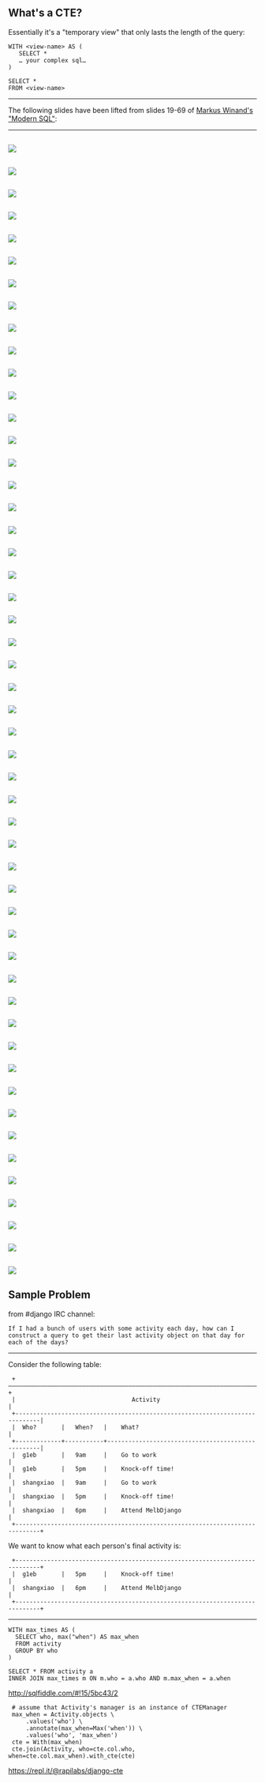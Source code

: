What's a CTE?
-------------

Essentially it's a "temporary view" that only lasts the length of the query:

```
WITH <view-name> AS (
   SELECT *
   … your complex sql…
)

SELECT *
FROM <view-name>
```

---

The following slides have been lifted from slides 19-69 of 
[Markus Winand's "Modern SQL"](https://www.slideshare.net/MarkusWinand/modern-sql):

---

![](https://image.slidesharecdn.com/modernsqlinpostgresql-150130134147-conversion-gate01/95/modern-sql-in-open-source-and-commercial-databases-19-1024.jpg)
---
![](https://image.slidesharecdn.com/modernsqlinpostgresql-150130134147-conversion-gate01/95/modern-sql-in-open-source-and-commercial-databases-20-638.jpg?cb=1488960007)
---
![](https://image.slidesharecdn.com/modernsqlinpostgresql-150130134147-conversion-gate01/95/modern-sql-in-open-source-and-commercial-databases-21-638.jpg?cb=1488960007)
---
![](https://image.slidesharecdn.com/modernsqlinpostgresql-150130134147-conversion-gate01/95/modern-sql-in-open-source-and-commercial-databases-22-638.jpg?cb=1488960007)
---
![](https://image.slidesharecdn.com/modernsqlinpostgresql-150130134147-conversion-gate01/95/modern-sql-in-open-source-and-commercial-databases-23-638.jpg?cb=1488960007)
---
![](https://image.slidesharecdn.com/modernsqlinpostgresql-150130134147-conversion-gate01/95/modern-sql-in-open-source-and-commercial-databases-24-638.jpg?cb=1488960007)
---
![](https://image.slidesharecdn.com/modernsqlinpostgresql-150130134147-conversion-gate01/95/modern-sql-in-open-source-and-commercial-databases-25-638.jpg?cb=1488960007)
---
![](https://image.slidesharecdn.com/modernsqlinpostgresql-150130134147-conversion-gate01/95/modern-sql-in-open-source-and-commercial-databases-26-638.jpg?cb=1488960007)
---
![](https://image.slidesharecdn.com/modernsqlinpostgresql-150130134147-conversion-gate01/95/modern-sql-in-open-source-and-commercial-databases-27-638.jpg?cb=1488960007)
---
![](https://image.slidesharecdn.com/modernsqlinpostgresql-150130134147-conversion-gate01/95/modern-sql-in-open-source-and-commercial-databases-28-638.jpg?cb=1488960007)
---
![](https://image.slidesharecdn.com/modernsqlinpostgresql-150130134147-conversion-gate01/95/modern-sql-in-open-source-and-commercial-databases-29-638.jpg?cb=1488960007)
---
![](https://image.slidesharecdn.com/modernsqlinpostgresql-150130134147-conversion-gate01/95/modern-sql-in-open-source-and-commercial-databases-30-638.jpg?cb=1488960007)
---
![](https://image.slidesharecdn.com/modernsqlinpostgresql-150130134147-conversion-gate01/95/modern-sql-in-open-source-and-commercial-databases-31-638.jpg?cb=1488960007)
---
![](https://image.slidesharecdn.com/modernsqlinpostgresql-150130134147-conversion-gate01/95/modern-sql-in-open-source-and-commercial-databases-32-638.jpg?cb=1488960007)
---
![](https://image.slidesharecdn.com/modernsqlinpostgresql-150130134147-conversion-gate01/95/modern-sql-in-open-source-and-commercial-databases-33-638.jpg?cb=1488960007)
---
![](https://image.slidesharecdn.com/modernsqlinpostgresql-150130134147-conversion-gate01/95/modern-sql-in-open-source-and-commercial-databases-34-638.jpg?cb=1488960007)
---
![](https://image.slidesharecdn.com/modernsqlinpostgresql-150130134147-conversion-gate01/95/modern-sql-in-open-source-and-commercial-databases-35-638.jpg?cb=1488960007)
---
![](https://image.slidesharecdn.com/modernsqlinpostgresql-150130134147-conversion-gate01/95/modern-sql-in-open-source-and-commercial-databases-36-638.jpg?cb=1488960007)
---
![](https://image.slidesharecdn.com/modernsqlinpostgresql-150130134147-conversion-gate01/95/modern-sql-in-open-source-and-commercial-databases-37-638.jpg?cb=1488960007)
---
![](https://image.slidesharecdn.com/modernsqlinpostgresql-150130134147-conversion-gate01/95/modern-sql-in-open-source-and-commercial-databases-38-638.jpg?cb=1488960007)
---
![](https://image.slidesharecdn.com/modernsqlinpostgresql-150130134147-conversion-gate01/95/modern-sql-in-open-source-and-commercial-databases-39-638.jpg?cb=1488960007)
---
![](https://image.slidesharecdn.com/modernsqlinpostgresql-150130134147-conversion-gate01/95/modern-sql-in-open-source-and-commercial-databases-40-638.jpg?cb=1488960007)
---
![](https://image.slidesharecdn.com/modernsqlinpostgresql-150130134147-conversion-gate01/95/modern-sql-in-open-source-and-commercial-databases-41-638.jpg?cb=1488960007)
---
![](https://image.slidesharecdn.com/modernsqlinpostgresql-150130134147-conversion-gate01/95/modern-sql-in-open-source-and-commercial-databases-42-638.jpg?cb=1488960007)
---
![](https://image.slidesharecdn.com/modernsqlinpostgresql-150130134147-conversion-gate01/95/modern-sql-in-open-source-and-commercial-databases-43-638.jpg?cb=1488960007)
---
![](https://image.slidesharecdn.com/modernsqlinpostgresql-150130134147-conversion-gate01/95/modern-sql-in-open-source-and-commercial-databases-44-638.jpg?cb=1488960007)
---
![](https://image.slidesharecdn.com/modernsqlinpostgresql-150130134147-conversion-gate01/95/modern-sql-in-open-source-and-commercial-databases-45-638.jpg?cb=1488960007)
---
![](https://image.slidesharecdn.com/modernsqlinpostgresql-150130134147-conversion-gate01/95/modern-sql-in-open-source-and-commercial-databases-46-638.jpg?cb=1488960007)
---
![](https://image.slidesharecdn.com/modernsqlinpostgresql-150130134147-conversion-gate01/95/modern-sql-in-open-source-and-commercial-databases-47-638.jpg?cb=1488960007)
---
![](https://image.slidesharecdn.com/modernsqlinpostgresql-150130134147-conversion-gate01/95/modern-sql-in-open-source-and-commercial-databases-48-638.jpg?cb=1488960007)
---
![](https://image.slidesharecdn.com/modernsqlinpostgresql-150130134147-conversion-gate01/95/modern-sql-in-open-source-and-commercial-databases-49-638.jpg?cb=1488960007)
---
![](https://image.slidesharecdn.com/modernsqlinpostgresql-150130134147-conversion-gate01/95/modern-sql-in-open-source-and-commercial-databases-50-638.jpg?cb=1488960007)
---
![](https://image.slidesharecdn.com/modernsqlinpostgresql-150130134147-conversion-gate01/95/modern-sql-in-open-source-and-commercial-databases-51-638.jpg?cb=1488960007)
---
![](https://image.slidesharecdn.com/modernsqlinpostgresql-150130134147-conversion-gate01/95/modern-sql-in-open-source-and-commercial-databases-52-638.jpg?cb=1488960007)
---
![](https://image.slidesharecdn.com/modernsqlinpostgresql-150130134147-conversion-gate01/95/modern-sql-in-open-source-and-commercial-databases-53-638.jpg?cb=1488960007)
---
![](https://image.slidesharecdn.com/modernsqlinpostgresql-150130134147-conversion-gate01/95/modern-sql-in-open-source-and-commercial-databases-54-638.jpg?cb=1488960007)
---
![](https://image.slidesharecdn.com/modernsqlinpostgresql-150130134147-conversion-gate01/95/modern-sql-in-open-source-and-commercial-databases-55-638.jpg?cb=1488960007)
---
![](https://image.slidesharecdn.com/modernsqlinpostgresql-150130134147-conversion-gate01/95/modern-sql-in-open-source-and-commercial-databases-56-638.jpg?cb=1488960007)
---
![](https://image.slidesharecdn.com/modernsqlinpostgresql-150130134147-conversion-gate01/95/modern-sql-in-open-source-and-commercial-databases-57-638.jpg?cb=1488960007)
---
![](https://image.slidesharecdn.com/modernsqlinpostgresql-150130134147-conversion-gate01/95/modern-sql-in-open-source-and-commercial-databases-58-638.jpg?cb=1488960007)
---
![](https://image.slidesharecdn.com/modernsqlinpostgresql-150130134147-conversion-gate01/95/modern-sql-in-open-source-and-commercial-databases-59-638.jpg?cb=1488960007)
---
![](https://image.slidesharecdn.com/modernsqlinpostgresql-150130134147-conversion-gate01/95/modern-sql-in-open-source-and-commercial-databases-60-638.jpg?cb=1488960007)
---
![](https://image.slidesharecdn.com/modernsqlinpostgresql-150130134147-conversion-gate01/95/modern-sql-in-open-source-and-commercial-databases-61-638.jpg?cb=1488960007)
---
![](https://image.slidesharecdn.com/modernsqlinpostgresql-150130134147-conversion-gate01/95/modern-sql-in-open-source-and-commercial-databases-62-638.jpg?cb=1488960007)
---
![](https://image.slidesharecdn.com/modernsqlinpostgresql-150130134147-conversion-gate01/95/modern-sql-in-open-source-and-commercial-databases-63-638.jpg?cb=1488960007)
---
![](https://image.slidesharecdn.com/modernsqlinpostgresql-150130134147-conversion-gate01/95/modern-sql-in-open-source-and-commercial-databases-64-638.jpg?cb=1488960007)
---
![](https://image.slidesharecdn.com/modernsqlinpostgresql-150130134147-conversion-gate01/95/modern-sql-in-open-source-and-commercial-databases-65-638.jpg?cb=1488960007)
---
![](https://image.slidesharecdn.com/modernsqlinpostgresql-150130134147-conversion-gate01/95/modern-sql-in-open-source-and-commercial-databases-66-638.jpg?cb=1488960007)
---
![](https://image.slidesharecdn.com/modernsqlinpostgresql-150130134147-conversion-gate01/95/modern-sql-in-open-source-and-commercial-databases-67-638.jpg?cb=1488960007)
---
![](https://image.slidesharecdn.com/modernsqlinpostgresql-150130134147-conversion-gate01/95/modern-sql-in-open-source-and-commercial-databases-68-638.jpg?cb=1488960007)
---
![](https://image.slidesharecdn.com/modernsqlinpostgresql-150130134147-conversion-gate01/95/modern-sql-in-open-source-and-commercial-databases-69-638.jpg?cb=1488960007)
---


Sample Problem
--------------

from #django IRC channel:

    If I had a bunch of users with some activity each day, how can I construct a query to get their last activity object on that day for each of the days?

---

Consider the following table:

```
 +—————————————————————————————————————————————————————————————————————————————+
 |                                 Activity                                    |
 +-----------------------------------------------------------------------------|
 |  Who?       |   When?   |    What?                                          |
 +-------------+-----------+---------------------------------------------------|
 |  g1eb       |   9am     |    Go to work                                     |
 |  g1eb       |   5pm     |    Knock-off time!                                |
 |  shangxiao  |   9am     |    Go to work                                     |
 |  shangxiao  |   5pm     |    Knock-off time!                                |
 |  shangxiao  |   6pm     |    Attend MelbDjango                              |
 +-----------------------------------------------------------------------------+
```

We want to know what each person's final activity is:

```
 +-----------------------------------------------------------------------------+
 |  g1eb       |   5pm     |    Knock-off time!                                |
 |  shangxiao  |   6pm     |    Attend MelbDjango                              |
 +-----------------------------------------------------------------------------+
```
---

```
WITH max_times AS (
  SELECT who, max("when") AS max_when
  FROM activity
  GROUP BY who
)

SELECT * FROM activity a
INNER JOIN max_times m ON m.who = a.who AND m.max_when = a.when
```
http://sqlfiddle.com/#!15/5bc43/2

```
 # assume that Activity's manager is an instance of CTEManager
 max_when = Activity.objects \
     .values('who') \
     .annotate(max_when=Max('when')) \
     .values('who', 'max_when')
 cte = With(max_when)
 cte.join(Activity, who=cte.col.who, when=cte.col.max_when).with_cte(cte)
```

https://repl.it/@rapilabs/django-cte

